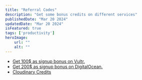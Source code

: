 ```yaml
---
title: "Referral Codes"
description: "Get some bonus credits on different services"
publishedDate: "Mar 20 2024"
updatedDate: "Mar 20 2024"
isFeatured: true
tags: ['productivity']
heroImage:
    url: ""
    alt: ""
---
```


- [Get 100$ as signup bonus on Vultr.](https://www.vultr.com/?ref=9367505-8H)
- [Get 200$ as signup bonus on DigitalOcean.](https://m.do.co/c/84577e41997d)
- [Cloudinary Credits](https://cloudinary.com/invites/lpov9zyyucivvxsnalc5/tftuqa8p6edkks1yxhvy?t=default)
